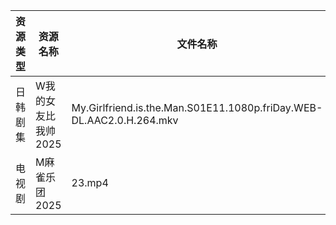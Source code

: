 | 资源类型 | 资源名称         | 文件名称                                                                 | 分享链接                                | 更新时间                |
| ---- | ------------ | -------------------------------------------------------------------- | ----------------------------------- | ------------------- |
| 日韩剧集 | W我的女友比我帅2025 | My.Girlfriend.is.the.Man.S01E11.1080p.friDay.WEB-DL.AAC2.0.H.264.mkv | https://pan.quark.cn/s/0a66c240ab28 | 2025-08-28 10:24:49 |
| 电视剧  | M麻雀乐团2025    | 23.mp4                                                               | https://pan.quark.cn/s/6f7fe24c7e8f | 2025-08-28 10:20:10 |
